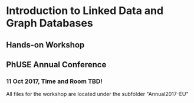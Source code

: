 # Introduction to Linked Data and Graph Databases
## Hands-on Workshop
## PhUSE Annual Conference
### 11 Oct 2017, Time and Room TBD!

All files for the workshop are located under the subfolder "Annual2017-EU"

 